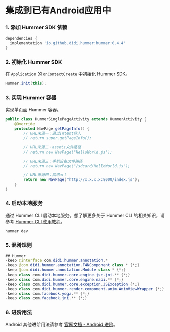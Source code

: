 集成到已有Android应用中
===

### 1. 添加 Hummer SDK 依赖
``` gradle
dependencies {
  implementation 'io.github.didi.hummer:hummer:0.4.4'
}
```

### 2. 初始化 Hummer SDK
在 `Application` 的 `onContextCreate` 中初始化 Hummer SDK。
```java
Hummer.init(this);
```

### 3. 实现 Hummer 容器
实现单页面 Hummer 容器。
```java
public class HummerSinglePageActivity extends HummerActivity {
    @Override
    protected NavPage getPageInfo() {
        // URL来源一：通过Intent传入
        // return super.getPageInfo();

        // URL来源二：assets文件路径
        // return new NavPage("HelloWorld.js");

        // URL来源三：手机设备文件路径
        // return new NavPage("/sdcard/HelloWorld.js");

        // URL来源四：网络url
        return new NavPage("http://x.x.x.x:8000/index.js");
    }
}
```

### 4. 启动本地服务
通过 Hummer CLI 启动本地服务。想了解更多关于 Hummer CLI 的相关知识，请参考 [Hummer CLI 使用教程](https://hummer.didi.cn/doc#/zh-CN/cli_doc)。
```
hummer dev
```

### 5. 混淆规则
```java
## Hummer
-keep @interface com.didi.hummer.annotation.*
-keep @com.didi.hummer.annotation.F4NComponent class * {*;}
-keep @com.didi.hummer.annotation.Module class * {*;}
-keep class com.didi.hummer.core.engine.jsc.jni.** {*;}
-keep class com.didi.hummer.core.engine.napi.** {*;}
-keep class com.didi.hummer.core.exception.JSException {*;}
-keep class com.didi.hummer.render.component.anim.AnimViewWrapper {*;}
-keep class com.facebook.yoga.** {*;}
-keep class com.facebook.jni.** {*;}
```

### 6. 进阶用法
Android 其他进阶用法请参考 [官网文档 - Android 进阶](https://hummer.didi.cn/doc#/zh-CN/android_doc_advanced)。
